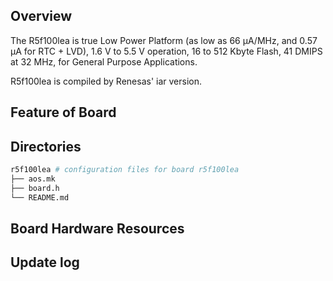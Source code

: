 ## Overview

The R5f100lea is true Low Power Platform (as low as 66 µA/MHz, and 0.57 µA for RTC + LVD), 1.6 V to 5.5 V operation, 16 to 512 Kbyte Flash, 41 DMIPS at 32 MHz, for General Purpose Applications.

R5f100lea is compiled by Renesas' iar version.

## Feature of Board

## Directories

```sh
r5f100lea # configuration files for board r5f100lea
├── aos.mk
├── board.h
└── README.md
```

## Board Hardware Resources

## Update log
